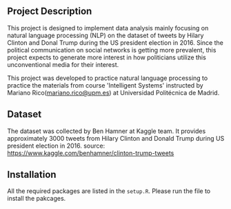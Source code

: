 
## Project Description
This project is designed to implement data analysis mainly focusing on natural language processing (NLP) on the dataset of tweets by Hilary Clinton and Donal Trump during the US president election in 2016. Since the political communication on social networks is getting more prevalent, this project expects to generate more interest in how politicians utilize this unconventional media for their interest. 

This project was developed to practice natural language processing to practice the materials from course 'Intelligent Systems' instructed by Mariano Rico(mariano.rico@upm.es) at Universidad Politécnica de Madrid.

## Dataset
The dataset was collected by Ben Hamner at Kaggle team. It provides approximately 3000 tweets from Hilary Clinton and Donald Trump during US president election in 2016.
source: https://www.kaggle.com/benhamner/clinton-trump-tweets

## Installation
All the required packages are listed in the `setup.R`. Please run the file to install the pakcages.
